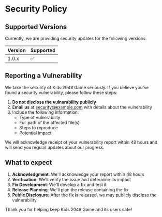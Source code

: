 # Security Policy

## Supported Versions

Currently, we are providing security updates for the following versions:

| Version | Supported          |
| ------- | ------------------ |
| 1.0.x   | :white_check_mark: |

## Reporting a Vulnerability

We take the security of Kids 2048 Game seriously. If you believe you've found a security vulnerability, please follow these steps:

1. **Do not disclose the vulnerability publicly**
2. **Email us** at security@example.com with details about the vulnerability
3. Include the following information:
   - Type of vulnerability
   - Full path of the affected file(s)
   - Steps to reproduce
   - Potential impact

We will acknowledge receipt of your vulnerability report within 48 hours and will send you regular updates about our progress.

## What to expect

1. **Acknowledgment**: We'll acknowledge your report within 48 hours
2. **Verification**: We'll verify the issue and determine its impact
3. **Fix Development**: We'll develop a fix and test it
4. **Release Planning**: We'll plan the release containing the fix
5. **Public Disclosure**: After the fix is released, we may publicly disclose the vulnerability

Thank you for helping keep Kids 2048 Game and its users safe!
